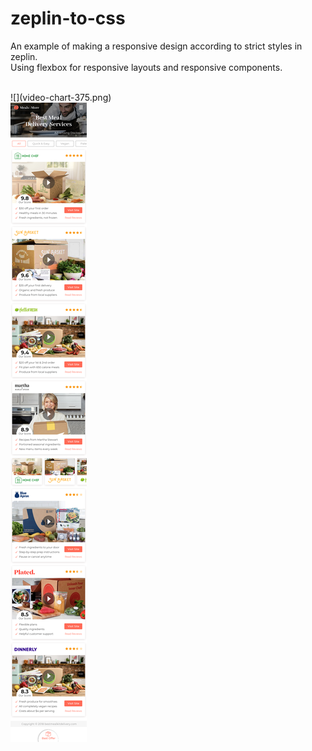 ﻿# zeplin-to-css
An example of making a responsive design according to strict styles in zeplin.<br>
Using flexbox for responsive layouts and responsive components.

<br>
![](video-chart-375.png)
<br>

<img src="video-chart-375.png" >
